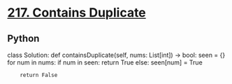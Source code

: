 # [217. Contains Duplicate](https://leetcode.com/problems/contains-duplicate/)

## Python
class Solution:
    def containsDuplicate(self, nums: List[int]) -> bool:
        seen = {}
        for num in nums:
            if num in seen:
                return True
            else:
                seen[num] = True

        return False
```python